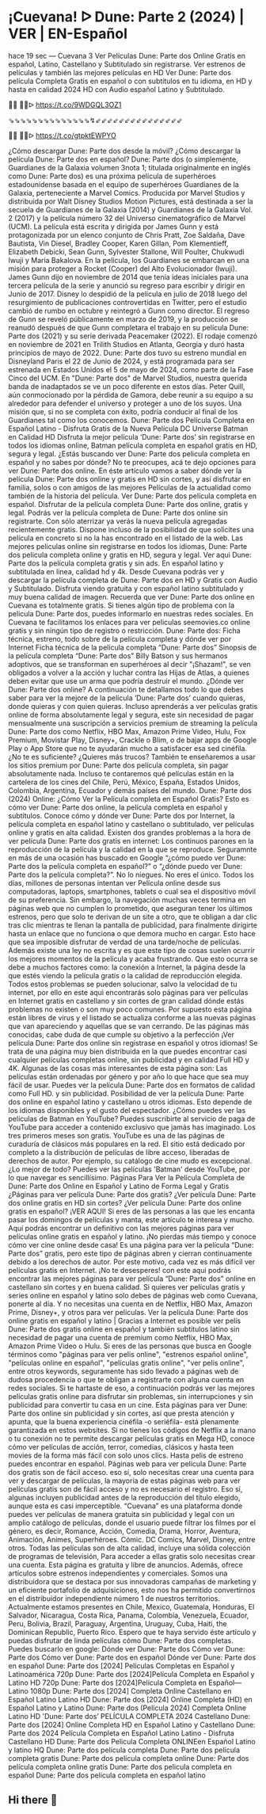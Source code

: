 ¡Cuevana! ᐅ Dune: Parte 2 (2024) | VER | EN-Español
=
hace 19 sec — Cuevana 3 Ver Películas Dune: Parte dos Online Gratis en español, Latino, Castellano y Subtitulado sin registrarse. Ver estrenos de películas y también las mejores películas en HD Ver Dune: Parte dos película Completa Gratis en español o con subtítulos en tu idioma, en HD y hasta en calidad 2024 HD con Audio español Latino y Subtitulado.

🔴🔴 🔴🔴ᐅ  https://t.co/9WDGQL3OZ1

⇘⇘⇘⇘⇘⇘⇘⇘⇘⇘⇘⇘⇘⇘↯⇙⇙⇙⇙⇙⇙⇙⇙⇙⇙⇙⇙⇙⇙⇙

🔴🔴 🔴🔴ᐅ  https://t.co/gtpktEWPYO



¿Cómo descargar Dune: Parte dos desde la móvil? ¿Cómo descargar la película Dune: Parte dos en español?
Dune: Parte dos (o simplemente, Guardianes de la Galaxia volumen 3nota 1; titulada originalmente en inglés como Dune: Parte dos) es una próxima película de superhéroes estadounidense basada en el equipo de superhéroes Guardianes de la Galaxia, perteneciente a Marvel Comics. Producida por Marvel Studios y distribuida por Walt Disney Studios Motion Pictures, está destinada a ser la secuela de Guardianes de la Galaxia (2014) y Guardianes de la Galaxia Vol. 2 (2017) y la película número 32 del Universo cinematográfico de Marvel (UCM). La película está escrita y dirigida por James Gunn y está protagonizada por un elenco conjunto de Chris Pratt, Zoe Saldaña, Dave Bautista, Vin Diesel, Bradley Cooper, Karen Gillan, Pom Klementieff, Elizabeth Debicki, Sean Gunn, Sylvester Stallone, Will Poulter, Chukwudi Iwuji y Maria Bakalova. En la película, los Guardianes se embarcan en una misión para proteger a Rocket (Cooper) del Alto Evolucionador (Iwuji).
James Gunn dijo en noviembre de 2014 que tenía ideas iniciales para una tercera película de la serie y anunció su regreso para escribir y dirigir en Junio de 2017. Disney lo despidió de la película en julio de 2018 luego del resurgimiento de publicaciones controvertidas en Twitter, pero el estudio cambió de rumbo en octubre y reintegró a Gunn como director. El regreso de Gunn se reveló públicamente en marzo de 2019, y la producción se reanudó después de que Gunn completara el trabajo en su película Dune: Parte dos (2021) y su serie derivada Peacemaker (2022). El rodaje comenzó en noviembre de 2021 en Trilith Studios en Atlanta, Georgia y duró hasta principios de mayo de 2022.
Dune: Parte dos tuvo su estreno mundial en Disneyland Paris el 22 de Junio de 2024, y está programada para ser estrenada en Estados Unidos el 5 de mayo de 2024, como parte de la Fase Cinco del UCM.
En "Dune: Parte dos" de Marvel Studios, nuestra querida banda de inadaptados se ve un poco diferente en estos días. Peter Quill, aún conmocionado por la pérdida de Gamora, debe reunir a su equipo a su alrededor para defender el universo y proteger a uno de los suyos. Una misión que, si no se completa con éxito, podría conducir al final de los Guardianes tal como los conocemos.
Dune: Parte dos Película Completa en Español Latino - Disfruta Gratis de la Nueva Película DC Universe Batman en Calidad HD
Disfruta la mejor película ‘Dune: Parte dos’ sin registrarse en todos los idiomas online, Batman película completa en español gratis en HD, segura y legal.
¿Estás buscando ver Dune: Parte dos pelicula completa en español y no sabes por dónde? No te preocupes, acá te dejo opciones para ver Dune: Parte dos online.
En éste artículo vamos a saber dónde ver la película Dune: Parte dos online y gratis en HD sin cortes, y así disfrutar en familia, solos o con amigos de las mejores Películas de la actualidad como también de la historia del película.
Ver Dune: Parte dos película completa en español. Disfrutar de la película completa Dune: Parte dos online, gratis y legal.
Podrás ver la película completa de Dune: Parte dos online sin registrarte. Con sólo aterrizar ya verás la nueva película agregadas recientemente gratis.
Dispone incluso de la posibilidad de que solicites una película en concreto si no la has encontrado en el listado de la web.
Las mejores peliculas online sin registrarse en todos los idiomas, Dune: Parte dos pelicula completa online y gratis en HD, segura y legal.
Ver aqui Dune: Parte dos la película completa gratis y sin ads. En español latino y subtitulada en linea, calidad hd y 4k.
Desde Cuevana podrás ver y descargar la película completa de Dune: Parte dos en HD y Gratis con Audio y Subtitulado.
Disfruta viendo gratuita y con español latino subtitulado y muy buena calidad de imagen.
Recuerda que ver Dune: Parte dos online en Cuevana es totalmente gratis.
Si tienes algún tipo de problema con la pelicula Dune: Parte dos, puedes informarlo en nuestras redes sociales.
En Cuevana te facilitamos los enlaces para ver peliculas seemovies.co online gratis y sin ningún tipo de registro o restricción.
Dune: Parte dos: Ficha técnica, estreno, todo sobre de la película completa y dónde ver por Internet
Ficha técnica de la película completa “Dune: Parte dos”
Sinopsis de la película completa “Dune: Parte dos”
Billy Batson y sus hermanos adoptivos, que se transforman en superhéroes al decir "¡Shazam!", se ven obligados a volver a la acción y luchar contra las Hijas de Atlas, a quienes deben evitar que use un arma que podría destruir el mundo.
¿Dónde ver Dune: Parte dos online?
A continuación te detallamos todo lo que debes saber para ver la mejore de la película ‘Dune: Parte dos’ cuando quieras, donde quieras y con quien quieras.
Incluso aprenderás a ver películas gratis online de forma absolutamente legal y segura, este sin necesidad de pagar mensualmente una suscripción a servicios premium de streaming la película Dune: Parte dos como Netflix, HBO Max, Amazon Prime Video, Hulu, Fox Premium, Movistar Play, Disney+, Crackle o Blim, o de bajar apps de Google Play o App Store que no te ayudarán mucho a satisfacer esa sed cinéfila.
¿No te es suficiente? ¿Quieres más trucos? También te enseñaremos a usar los sitios premium por Dune: Parte dos película completa, sin pagar absolutamente nada.
Incluso te contaremos qué películas están en la cartelera de los cines del Chile, Perú, México, España, Estados Unidos, Colombia, Argentina, Ecuador y demás países del mundo.
Dune: Parte dos (2024) Online: ¿Cómo Ver la Película completa en Español Gratis?
Esto es cómo ver Dune: Parte dos online, la película completa en español y subtítulos.
Conoce cómo y dónde ver Dune: Parte dos por Internet, la película completa en español latino y castellano o subtitulado, ver películas online y gratis en alta calidad.
Existen dos grandes problemas a la hora de ver película Dune: Parte dos gratis en internet: Los continuos parones en la reproducción de la película y la calidad en la que se reproduce.
Seguramnte en más de una ocasión has buscado en Google “¿cómo puedo ver Dune: Parte dos la película completa en español?” o “¿dónde puedo ver Dune: Parte dos la película completa?”.
No lo niegues. No eres el único. Todos los días, millones de personas intentan ver Película online desde sus computadoras, laptops, smartphones, tablets o cual sea el dispositivo móvil de su preferencia.
Sin embargo, la navegación muchas veces termina en páginas web que no cumplen lo prometido, que aseguran tener los últimos estrenos, pero que solo te derivan de un site a otro, que te obligan a dar clic tras clic mientras te llenan la pantalla de publicidad, para finalmente dirigirte hasta un enlace que no funciona o que demora mucho en cargar.
Esto hace que sea imposible disfrutar de verdad de una tarde/noche de películas. Además existe una ley no escrita y es que este tipo de cosas suelen ocurrir los mejores momentos de la película y acaba frustrando.
Que esto ocurra se debe a muchos factores como: la conexión a Internet, la página desde la que estés viendo la película gratis o la calidad de reproducción elegida.
Todos estos problemas se pueden solucionar, salvo la velocidad de tu internet, por ello en este aqui encontrarás solo páginas para ver películas en Internet gratis en castellano y sin cortes de gran calidad dónde estás problemas no existen o son muy poco comunes.
Por supuesto esta página están libres de virus y el listado se actualiza conforme a las nuevas páginas que van apareciendo y aquellas que se van cerrando.
De las páginas más conocidas, cabe duda de que cumple su objetivo a la perfección ¡Ver película Dune: Parte dos online sin registrase en español y otros idiomas!
Se trata de una página muy bien distribuida en la que puedes encontrar casi cualquier películas completas online, sin publicidad y en calidad Full HD y 4K.
Algunas de las cosas más interesantes de esta página son:
Las películas están ordenadas por género y por año lo que hace que sea muy fácil de usar.
Puedes ver la película Dune: Parte dos en formatos de calidad como Full HD. y sin publicidad.
Posibilidad de ver la película Dune: Parte dos online en español latino y castellano u otros idiomas. Esto depende de los idiomas disponibles y el gusto del espectador.
¿Cómo puedes ver las películas de Batman en YouTube?
Puedes suscribirte al servicio de paga de YouTube para acceder a contenido exclusivo que jamás has imaginado. Los tres primeros meses son gratis.
YouTube es una de las páginas de curaduría de clásicos más populares en la red. El sitio está dedicado por completo a la distribución de películas de libre acceso, liberadas de derechos de autor.
Por ejemplo, su catálogo de cine mudo es excepcional. ¿Lo mejor de todo? Puedes ver las películas 'Batman' desde YouTube, por lo que navegar es sencillísimo.
Páginas Para Ver la Película Completa de Dune: Parte dos Online en Español y Latino de Forma Legal y Gratis
¿Páginas para ver película Dune: Parte dos gratis? ¿Ver película Dune: Parte dos online gratis en HD sin cortes? ¿Ver película Dune: Parte dos online gratis en español?
¡VER AQUI!
Si eres de las personas a las que les encanta pasar los domingos de películas y manta, este artículo te interesa y mucho.
Aquí podrás encontrar un definitivo con las mejores páginas para ver películas online gratis en español y latino.
¡No pierdas más tiempo y conoce cómo ver cine online desde casa!
Es una página para ver la película “Dune: Parte dos” gratis, pero este tipo de páginas abren y cierran continuamente debido a los derechos de autor. Por este motivo, cada vez es más difícil ver películas gratis en Internet.
¡No te desesperes! con este aqui podrás encontrar las mejores páginas para ver película “Dune: Parte dos” online en castellano sin cortes y en buena calidad.
Si quieres ver películas gratis y series online en español y latino solo debes de páginas web como Cuevana, ponerte al día. Y no necesitas una cuenta en de Netflix, HBO Max, Amazon Prime, Disney+, y otros para ver películas.
Ver la película Dune: Parte dos online gratis en español y latino | Gracias a Internet es posible ver pelis Dune: Parte dos gratis online en español y también subtitulos latino sin necesidad de pagar una cuenta de premium como Netflix, HBO Max, Amazon Prime Video o Hulu.
Si eres de las personas que busca en Google términos como "páginas para ver pelis online", "estrenos español online", "películas online en español", "películas gratis online", "ver pelis online", entre otros keywords, seguramente has sido llevado a páginas web de dudosa procedencia o que te obligan a registrarte con alguna cuenta en redes sociales.
Si te hartaste de eso, a continuación podrás ver las mejores películas gratis online para disfrutar sin problemas, sin interrupciones y sin publicidad para convertir tu casa en un cine.
Esta páginas para ver Dune: Parte dos online sin publicidad y sin cortes, así que presta atención y apunta, que la buena experiencia cinéfila -o seriéfila- está plenamente garantizada en estos websites.
Si no tienes los códigos de Netflix a la mano o tu conexión no te permite descargar películas gratis en Mega HD, conoce cómo ver películas de acción, terror, comedias, clásicos y hasta teen movies de la forma más fácil con solo unos clics. Hasta pelis de estreno puedes encontrar en español.
Páginas web para ver película Dune: Parte dos gratis son de fácil acceso. eso sí, solo necesitas crear una cuenta para ver y descargar de películas, la mayoría de estas páginas web para ver películas gratis son de fácil acceso y no es necesario el registro. Eso sí, algunas incluyen publicidad antes de la reproducción del título elegido, aunque esta es casi imperceptible.
“Cuevana” es una plataforma donde puedes ver películas de manera gratuita sin publicidad y legal con un amplio catálogo de películas, donde el usuario puede filtrar los filmes por el género, es decir, Romance, Acción, Comedia, Drama, Horror, Aventura, Animación, Animes, Superhéroes. Cómic. DC Comics, Marvel, Disney, entre otros.
Todas las películas son de alta calidad, incluye una sólida colección de programas de televisión, Para acceder a ellas gratis solo necesitas crear una cuenta. Esta página es gratuita y libre de anuncios. Además, ofrece artículos sobre estrenos independientes y comerciales.
Somos una distribuidora que se destaca por sus innovadoras campañas de marketing y un eficiente portafolio de adquisiciones, esto nos ha permitido convertirnos en el distribuidor independiente número 1 de nuestros territorios. Actualmente estamos presentes en Chile, Mexico, Guatemala, Honduras, El Salvador, Nicaragua, Costa Rica, Panama, Colombia, Venezuela, Ecuador, Peru, Bolivia, Brazil, Paraguay, Argentina, Uruguay, Cuba, Haiti, the Dominican Republic, Puerto Rico.
Espero que te haya servido éste artículo y puedas disfrutar de linda películas cómo Dune: Parte dos completas.
Puedes buscarlo en google:
Dónde ver Dune: Parte dos
Cómo ver Dune: Parte dos
Cómo ver Dune: Parte dos en español
Dónde ver Dune: Parte dos en español
Dune: Parte dos [2024] Películas Completas en Español y Latinoamérica 720p
Dune: Parte dos [2024]Película Completa en Español y Latino HD 720p
Dune: Parte dos [2024]Película Completa en Español—Latino 1080p
Dune: Parte dos [2024] Completa Online Castellano en Español Latino Latino HD
Dune: Parte dos [2024] Online Completa (HD) en Español Latino y Latino
Dune: Parte dos (Película 2024) Completa Online Latino HD
'Dune: Parte dos’ PELÍCULA COMPLETA 2024 Castellano
Dune: Parte dos [2024] Online Completa HD en Español Latino y Castellano
Dune: Parte dos 2024 Película Completa en Español Latino Latino - Disfruta Castellano HD
Dune: Parte dos Pelicula Completa ONLINEen Español Latino y latino HQ
Dune: Parte dos película completa
Dune: Parte dos película completa gratis
Dune: Parte dos película completa online
Dune: Parte dos película completa online gratis
Dune: Parte dos pelicula completa en español
Dune: Parte dos pelicula completa en español latino 
## Hi there 👋

<!--

**Here are some ideas to get you started:**

🙋‍♀️ A short introduction - what is your organization all about?
🌈 Contribution guidelines - how can the community get involved?
👩‍💻 Useful resources - where can the community find your docs? Is there anything else the community should know?
🍿 Fun facts - what does your team eat for breakfast?
🧙 Remember, you can do mighty things with the power of [Markdown](https://docs.github.com/github/writing-on-github/getting-started-with-writing-and-formatting-on-github/basic-writing-and-formatting-syntax)
-->

